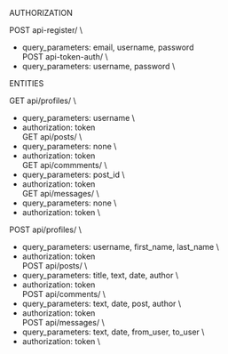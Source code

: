 AUTHORIZATION

POST api-register/ \
* query_parameters: email, username, password \
POST api-token-auth/ \
* query_parameters: username, password \


ENTITIES

GET api/profiles/ \
* query_parameters: username \
* authorization: token \
GET api/posts/ \
* query_parameters: none \
* authorization: token \
GET api/commments/ \
* query_parameters: post_id \
* authorization: token \
GET api/messages/ \
* query_parameters: none \
* authorization: token \

POST api/profiles/ \
* query_parameters: username, first_name, last_name \
* authorization: token \
POST api/posts/ \
* query_parameters: title, text, date, author \
* authorization: token \
POST api/comments/ \
* query_parameters: text, date, post, author \
* authorization: token \
POST api/messages/ \
* query_parameters: text, date, from_user, to_user \
* authorization: token \
